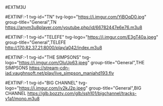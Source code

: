 #EXTM3U

#EXTINF:-1 tvg-id="TN" tvg-logo="https://i.imgur.com/YiBOqD0.jpg" group-title="General",TN 
https://anym3u8player.com/youtube.php/id/66782447e6e76.m3u8

#EXTINF:-1 tvg-id="TELEFE" tvg-logo="https://i.imgur.com/E3gT40a.jpeg" group-title="General",TELEFE 
http://170.82.37.21:8000/play/a042/index.m3u8

#EXTINF:-1 tvg-id="THE SIMPSONS" tvg-logo="https://i.imgur.com/OIuUp63.jpeg" group-title="General",THE SIMPSONS
https://stream-cdn-iad.vaughnsoft.net/play/live_simpson_maniahd193.flv


#EXTINF:-1 tvg-id="BIG CHANNEL" tvg-logo="https://i.imgur.com/iv2kJ2p.jpeg" group-title="General",BIG CHANNEL
https://glb.bozztv.com/glb/ssh101/bigchannel/tracks-v1a1/mono.m3u8
